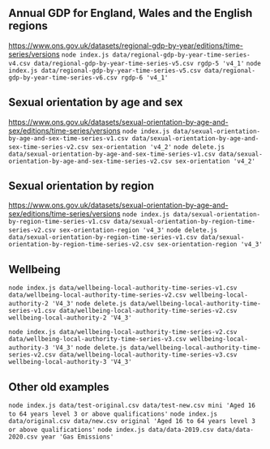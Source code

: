 ## Annual GDP for England, Wales and the English regions
https://www.ons.gov.uk/datasets/regional-gdp-by-year/editions/time-series/versions
`node index.js data/regional-gdp-by-year-time-series-v4.csv data/regional-gdp-by-year-time-series-v5.csv rgdp-5 'v4_1'`
`node index.js data/regional-gdp-by-year-time-series-v5.csv data/regional-gdp-by-year-time-series-v6.csv rgdp-6 'v4_1'`

## Sexual orientation by age and sex
https://www.ons.gov.uk/datasets/sexual-orientation-by-age-and-sex/editions/time-series/versions
`node index.js data/sexual-orientation-by-age-and-sex-time-series-v1.csv data/sexual-orientation-by-age-and-sex-time-series-v2.csv sex-orientation 'v4_2'`
`node delete.js data/sexual-orientation-by-age-and-sex-time-series-v1.csv data/sexual-orientation-by-age-and-sex-time-series-v2.csv sex-orientation 'v4_2'`

## Sexual orientation by region
https://www.ons.gov.uk/datasets/sexual-orientation-by-age-and-sex/editions/time-series/versions
`node index.js data/sexual-orientation-by-region-time-series-v1.csv data/sexual-orientation-by-region-time-series-v2.csv sex-orientation-region 'v4_3'`
`node delete.js data/sexual-orientation-by-region-time-series-v1.csv data/sexual-orientation-by-region-time-series-v2.csv sex-orientation-region 'v4_3'`

## Wellbeing

`node index.js data/wellbeing-local-authority-time-series-v1.csv data/wellbeing-local-authority-time-series-v2.csv wellbeing-local-authority-2 'V4_3'`
`node delete.js data/wellbeing-local-authority-time-series-v1.csv data/wellbeing-local-authority-time-series-v2.csv wellbeing-local-authority-2 'V4_3'`

`node index.js data/wellbeing-local-authority-time-series-v2.csv data/wellbeing-local-authority-time-series-v3.csv wellbeing-local-authority-3 'V4_3'`
`node delete.js data/wellbeing-local-authority-time-series-v2.csv data/wellbeing-local-authority-time-series-v3.csv wellbeing-local-authority-3 'V4_3'`

## Other old examples
`node index.js data/test-original.csv data/test-new.csv mini 'Aged 16 to 64 years level 3 or above qualifications'`
`node index.js data/original.csv data/new.csv original 'Aged 16 to 64 years level 3 or above qualifications'`
`node index.js data/data-2019.csv data/data-2020.csv year 'Gas Emissions'`


 